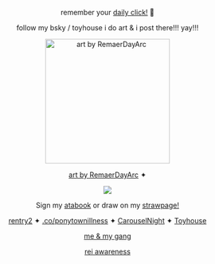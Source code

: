 <p align=center> remember your <a href="https://arab.org/click-to-help/palestine/"> daily click!</a> 🍉
  <p align=center> follow my bsky / toyhouse i do art & i post there!!! yay!!! 
    <p align=center> <img src="https://f2.toyhou.se/file/f2-toyhou-se/images/105637549_vMrOiZnedDDm5mV.png" alt="art by RemaerDayArc" style="width: 250px;">
<p align=center> <a href="https://toyhou.se/RemaerDayArc">art by RemaerDayArc</a> ✦
<p align=center> <img src=https://komarev.com/ghpvc/?username=NAAKY0&color=af8150&style=flat-square&label=scoobysnacks+that+I+get&base=2000>
<p align=center> Sign my <a href="https://alienstage.atabook.org/">atabook</a> or draw on my <a href="https://naaky0.straw.page/">strawpage!</a> 
<p align=center> <a href="https://rentry.co/-marcus-"> rentry2</a> ✦ <a href="https://rentry.co/ponytownillness">.co/ponytownillness</a> ✦ <a href="https://x.com/carouselnights">CarouselNight</a> ✦ <a href="https://toyhou.se/NAAKY0">Toyhouse</a>

<p align=center> <a href="https://rentry.co/carouselnightdevs">me & my gang</a>

<p align=center> <a href="https://web.archive.org/web/20240523074239/https://rentry.co/reiawareness">rei awareness</a>
